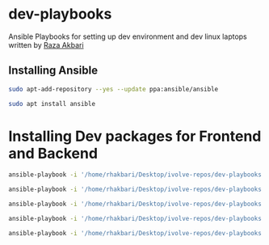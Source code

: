 # dev-playbooks

Ansible Playbooks for setting up dev environment and dev linux laptops written by [Raza Akbari](https://github.com/rhakbari)

## Installing Ansible

```bash
sudo apt-add-repository --yes --update ppa:ansible/ansible
```

```bash
sudo apt install ansible
```

# Installing Dev packages for Frontend and Backend

```bash
ansible-playbook -i '/home/rhakbari/Desktop/ivolve-repos/dev-playbooks' install-java17.yml
```

```bash
ansible-playbook -i '/home/rhakbari/Desktop/ivolve-repos/dev-playbooks' --extra-vars "node_version=16.x" --ask-become-pass install-node.yml
```

```bash
ansible-playbook -i '/home/rhakbari/Desktop/ivolve-repos/dev-playbooks' install-go.yml
```

```bash
ansible-playbook -i '/home/rhakbari/Desktop/ivolve-repos/dev-playbooks' install-mysql.yml
```

```bash
ansible-playbook -i '/home/rhakbari/Desktop/ivolve-repos/dev-playbooks' --ask-become-pass install-neovim.yml
```